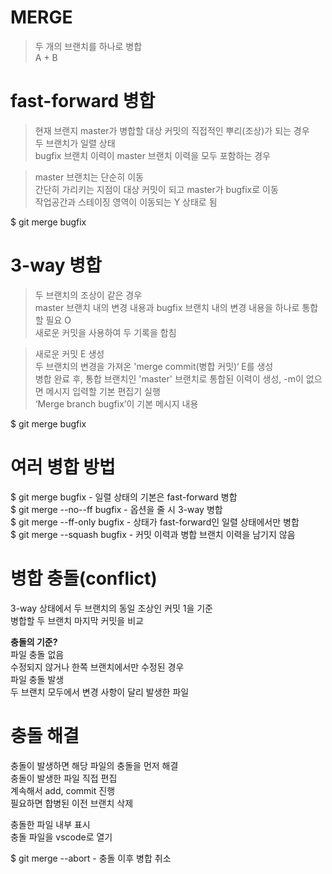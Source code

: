 # MERGE
> 두 개의 브랜치를 하나로 병합 <br>
> A + B

# fast-forward 병합
> 현재 브랜지 master가 병합할 대상 커밋의 직접적인 뿌리(조상)가 되는 경우<br>
> 두 브랜치가 일렬 상태 <br>
> bugfix 브랜치 이력이 master 브랜치 이력을 모두 포함하는 경우<br>

> master 브랜치는 단순히 이동<br>
> 간단히 가리키는 지점이 대상 커밋이 되고 master가 bugfix로 이동<br>
> 작업공간과 스테이징 영역이 이동되는 Y 상태로 됨<br>

$ git merge bugfix

# 3-way 병합
> 두 브랜치의 조상이 같은 경우<br>
> master 브랜치 내의 변경 내용과 bugfix 브랜치 내의 변경 내용을 하나로 통합할 필요 O<br>
> 새로운 커밋을 사용하여 두 기록을 합침<br>

> 새로운 커밋 E 생성<br>
> 두 브랜치의 변경을 가져온 'merge commit(병합 커밋)‘ E를 생성<br>
> 병합 완료 후, 통합 브랜치인 'master' 브랜치로 통합된 이력이 생성, -m이 없으면 메시지 입력할 기본 편집기 실행<br>
> ‘Merge branch bugfix’이 기본 메시지 내용<br>

$ git merge bugfix

# 여러 병합 방법
$ git merge bugfix - 일렬 상태의 기본은 fast-forward 병합<br>
$ git merge --no--ff bugfix - 옵션을 줄 시 3-way 병합<br>
$ git merge --ff-only bugfix - 상태가 fast-forward인 일렬 상태에서만 병합<br>
$ git merge --squash bugfix - 커밋 이력과 병합 브랜치 이력을 남기지 않음

# 병합 충돌(conflict)
3-way 상태에서 두 브랜치의 동일 조상인 커밋 1을 기준<br>
병합할 두 브랜치 마지막 커밋을 비교<br>

<b>충돌의 기준?</b><br>
파일 충돌 없음<br>
수정되지 않거나 한쪽 브랜치에서만 수정된 경우<br>
파일 충돌 발생<br>
두 브랜치 모두에서 변경 사항이 달리 발생한 파일

# 충돌 해결
충돌이 발생하면 해당 파일의 충돌을 먼저 해결<br>
충돌이 발생한 파일 직접 편집<br>
계속해서 add, commit 진행<br>
필요하면 합병된 이전 브랜치 삭제<br>

충돌한 파일 내부 표시<br>
충돌 파일을 vscode로 열기<br>

$ git merge --abort - 충돌 이후 병합 취소
